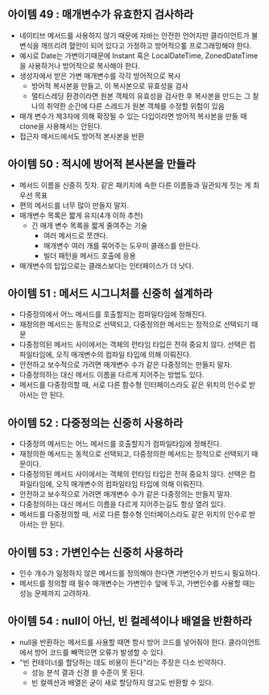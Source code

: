 ## 아이템 49 : 매개변수가 유효한지 검사하라
- 네이티브 메서드를 사용하지 않기 때문에 자바는 안전한 언어지만 클라이언트가 불변식을 깨뜨리려 혈안이 되어 있다고 가정하고 방어적으롶 프로그래밍해야 한다.
- 예시로 Date는 가변이기때문에 Instant 혹은 LocalDateTime, ZonedDateTime을 사용하거나 방어적으로 복사해야 한다.
- 생성자에서 받은 가변 매개변수를 각각 방어적으로 복사
	- 방어적 복사본을 만들고, 이 복사본으로 유효성을 검사
	- 멀티스레딩 환경이라면 원본 객체의 유효성을 검사한 후 복사본을 만드는 그 찰나의 취약한 순간에 다른 스레드가 원본 객체를 수정할 위험이 있음
- 매개 변수가 제3자에 의해 확장될 수 있는 다입이라면 방어적 복사본을 만들 때 clone을 사용해서는 안된다.
- 접근자 메서드에서도 방어적 본사본을 반환

## 아이템 50 : 적시에 방어적 본사본을 만들라
- 메서드 이름을 신중히 짓자. 같은 패키지에 속한 다른 이름들과 일관되게 짓는 게 최우선 목표
- 편의 메서드를 너무 많이 만들지 말자.
- 매개변수 목록은 짧게 유지(4개 이하 추천)
	- 긴 매개 변수 목록을 짧게 줄여주는 기술
		- 여러 메서드로 쪼갠다.
		- 매개변수 여러 개를 묶어주는 도우미 클래스를 만든다.
		- 빌더 패턴을 메서드 호출에 응용
- 매개변수의 탑입으로는 클래스보다는 인터페이스가 더 낫다.

## 아이템 51 : 메서드 시그니처를 신중히 설계하라
- 다중정의에서 어느 메서드를 호출할지는 컴파일타임에 정해진다.
- 재정의한 메서드는 동적으로 선택되고, 다중정의한 메서드는 정적으로 선택되기 때문
- 다중정의된 메서드 사이에서는 객체의 런타임 타입은 전혀 중요치 않다. 선택은 컴파일타임에, 오직 매개변수의 컴파일 타입에 의해 이뤄진다.
- 안전하고 보수적으로 가려면 매개변수 수가 같은 다중정의는 만들지 말자.
- 다중정의하는 대신 메서드 이름을 다르게 지어주는 방법도 있다.
- 메서드를 다중정의할 때, 서로 다른 함수형 인터페이스라도 같은 위치의 인수로 받아서는 안 된다.

## 아이템 52 : 다중정의는 신중히 사용하라
- 다중정의 메서드는 어느 메서드를 호출할지가 컴파일타임에 정해진다.
- 재정의한 메서드는 동적으로 선택되고, 다중정의한 메서드는 정적으로 선택되기 때문이다.
- 다중정의된 메서드 사이에서는 객체의 런타임 타입은 전혀 중요치 않다. 선택은 컴파일타임에, 오직 매개변수의 컴파일타임 타입에 의해 이뤄진다.
- 안전하고 보수적으로 가려면 매개변수 수가 같은 다중정의는 만들지 말자.
- 다중정의하는 대신 메서드 이름을 다르게 지어주는길도 항상 열려 있다.
- 메서드를 다중정의할 때, 서로 다른 함수형 인터페이스라도 같은 위치의 인수로 받아서는 안 된다.

## 아이템 53 : 가변인수는 신중히 사용하라
- 인수 개수가 일정하지 않은 메서드를 정의해야 한다면 가변인수가 반드시 필요하다.
- 메서드를 정의할 때 필수 매개변수는 가변인수 앞에 두고, 가변인수를 사용할 때는 성능 문제까지 고려하자.

## 아이템 54 : null이 아닌, 빈 컬레셕이나 배열을 반환하라
- null을 반환하는 메서드를 사용할 때면 항시 방어 코드를 넣어줘야 한다. 클라이언트에서 방어 코드를 빼먹으면 오류가 발생할 수 있다.
- "빈 컨테이너를 할당하는 데도 비용이 든다"라는 주장은 다소 빈약하다.
	- 성능 분석 결과 신경 쓸 수준이 못 된다.
	- 빈 컬렉션과 배열은 굳이 새로 할당하지 않고도 반환할 수 있다.